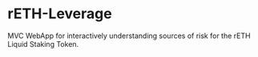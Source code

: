 # rETH-Leverage
MVC WebApp for interactively understanding sources of risk for the rETH Liquid Staking Token.
